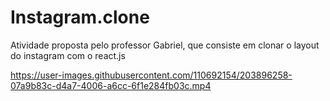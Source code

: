 # Instagram.clone
Atividade proposta pelo professor Gabriel, que consiste em clonar o layout do instagram com o react.js







https://user-images.githubusercontent.com/110692154/203896258-07a9b83c-d4a7-4006-a6cc-6f1e284fb03c.mp4









